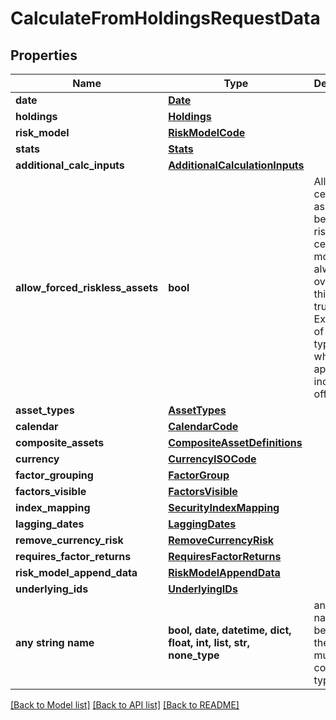 # CalculateFromHoldingsRequestData


## Properties
Name | Type | Description | Notes
------------ | ------------- | ------------- | -------------
**date** | [**Date**](Date.md) |  | 
**holdings** | [**Holdings**](Holdings.md) |  | 
**risk_model** | [**RiskModelCode**](RiskModelCode.md) |  | 
**stats** | [**Stats**](Stats.md) |  | 
**additional_calc_inputs** | [**AdditionalCalculationInputs**](AdditionalCalculationInputs.md) |  | [optional] 
**allow_forced_riskless_assets** | **bool** | Allow certain assets to be entirely riskless; certain models always override this to be true. Examples of asset types to which this applies includes offset cash. | [optional]  if omitted the server will use the default value of False
**asset_types** | [**AssetTypes**](AssetTypes.md) |  | [optional] 
**calendar** | [**CalendarCode**](CalendarCode.md) |  | [optional] 
**composite_assets** | [**CompositeAssetDefinitions**](CompositeAssetDefinitions.md) |  | [optional] 
**currency** | [**CurrencyISOCode**](CurrencyISOCode.md) |  | [optional] 
**factor_grouping** | [**FactorGroup**](FactorGroup.md) |  | [optional] 
**factors_visible** | [**FactorsVisible**](FactorsVisible.md) |  | [optional] 
**index_mapping** | [**SecurityIndexMapping**](SecurityIndexMapping.md) |  | [optional] 
**lagging_dates** | [**LaggingDates**](LaggingDates.md) |  | [optional] 
**remove_currency_risk** | [**RemoveCurrencyRisk**](RemoveCurrencyRisk.md) |  | [optional] 
**requires_factor_returns** | [**RequiresFactorReturns**](RequiresFactorReturns.md) |  | [optional] 
**risk_model_append_data** | [**RiskModelAppendData**](RiskModelAppendData.md) |  | [optional] 
**underlying_ids** | [**UnderlyingIDs**](UnderlyingIDs.md) |  | [optional] 
**any string name** | **bool, date, datetime, dict, float, int, list, str, none_type** | any string name can be used but the value must be the correct type | [optional]

[[Back to Model list]](../README.md#documentation-for-models) [[Back to API list]](../README.md#documentation-for-api-endpoints) [[Back to README]](../README.md)


